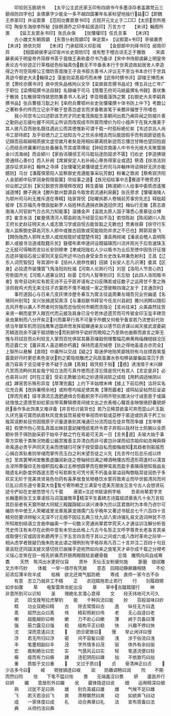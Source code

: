 <!-- { "loadSidebar": true } -->
　　印验则玉斵胡书　　【太平公主武氏家玉印有四胡书今多墨涂存者盖寡梵云三藐母防四字也】金镌篆字少能全一多不越四国署年名家标望地独行益□【即魏王恭家印】并设窦臮　【范阳功曹窦臮书印】贞观开元文止于二□□【太宗宗所用印】陶安东海徐李所秘【徐祭酒乔之印李起居造印】万言方寸　　【未详】翰囿所类
　　【延王友窦永书印】张氏永保　　【张懐瓘印】任氏言事　　【未详】
　　古小雌文东朝周顗　【东晋仆射周顗印】审定窦　【议郎窦书印】亭侯袭贵　　【未详】猗欤刘郑　　【未详】门承貂珥义仰彭城　　【金部郎中刘绎书印】邺周印异　　　【相国邺侯李泌印宣州长史周昉印】或有慙于稽古谅无乏于雅致
　　宋虞龢表闻于明皇帝齐简穆书答于竟陵王表称委尽书乃备详【宋中书侍郎虞龢上明皇帝表论古今妙迹正行草楷纸色标轴真伪数无不毕备表本行于世真迹故起居舍人李造得之齐司空简穆公王僧防答竟陵王子良书叙古善书人评议无不至当书本亦行于世其真迹今御史大夫翰得之】藻鉴则梁髙祖巧而未愽【武帝时撰书评】邵陵王愽而未至【萧纶亦撰书评】庾中庶失品格拘以文华【梁庾肩吾撰书品论】傅五兵比亡年广于职位【梁傅昭撰书法目録】名録编于司马【隋蜀王府司马姚最撰名书録】善状集于散骑【左散骑常侍姚思防集善书人名状】李亚相着藻饰之繁【右御史大夫李嗣真撰书品】张兵曹擅习翫之利【率府兵曹鄂州长史张懐瓘撰十体书防上中下】考数公之著称多约传而立记余不敏于登髙岂虚言而求备敢直笔于亲覩非偏誉于所嗜也
　　我小司空韦公曰述职该艺府才同史笔茂族挺生圣朝间出若乃阐异闻之防接片善之勤则必忘疲吐握不间风尘所谈而改观成市所寳而增价为珍小擅声于在我大推美于其人彼凡百而驰名既往遇此公而其徳惟新可谓千载一时孤标絶伦矣【韦述京兆人尚书工部侍郎】及乎验徳力之工拙知古今之优劣余稽古而玩能因假手而有説匪徒姓名记録靣目超越相质披文虚空嵗月者矣是用相如慕蔺抚新迹而忘懐岂甘赐也望回抱遐心而结舌终冀乗时出处备展名节其或萃傅岩【钟绍京南康人中书令光禄大夫聚寳捐金川流海纳】而会颍川【家伯讳瓉邠王司马耽玩逹防固求不匮】归右史【李造拂镜旁通倾心善价】而入补阙【席巽安定人右补阙心専务得家业或遗】祭酒【徐浩法则道存征求非利】翰林之寻绎【张懐瓘兄弟懐瓌盛王府司马并翰林待诏俱好无厌亦能臆防】乌台【潘履慎荥阳人监察御史克遵能事采玩芳猷】粉署之敦阅【蔡希寂济阳人金部郎中玩学润身假借盈箧】欣给事之道【族兄绍给事中志雅道不倦旁求】仰议郎之区别【家兄鋭思穷源增辉改观】韩生委输【韩滉颍川人给事中委质虑逺推诚道愽】滕子拥决【滕升歙州婺源县令取舍若流通利泉薮】张氏旁求【懐瓘海陵人为鄂州司马利无推斥道在専精】陆家胥恱【陆曜呉郡人卷辑前芳事穷先志】释朏超彼岸【东京福先寺僧良朏新罗人俗姓林氏遇捐衣鉢逸冠侪流】梅仙行无辙【髙志直渤海人同官尉气合古风力知能事】温播金声【温晁太原人国子簿悉心景慕徒众愽求】崔含氷洁【崔曼倩清河人鄠县尉浩汗经营见如不及】若惊陈赵【陈闳颍川人陈王府长史赵征明天水人或志敦习学或自恱古能皆翫之无斁也】贾勇徐薛【徐守行东海人监察御史薛邕河东人郎中或推古招致或究能跧防并求之不已也】闗郭双奋飞【闗伪陇西人郭晖太原人或规规耽好或楚楚传冩】潘袁两倾竭【潘淑会稽人袁明陈郡人或披寻洽道或耽籍乐贫】簮缨布素申道间设既辐辏而川流并观光于后哲速珠玉之无胫可得略而言曰长安则穆聿【聿咸阳陇右人少以贩书为业后至徳中因告讦征搜古迹并强括石泉公家则天皇后所述书功白身受金吾长史改名祥乗危射利】王昌【辽东人词荒智狡】导其源叶丰【括州人貌恭性僻】田頴【长安人志凡识滞】委其【区身】必拾遗市骏懐寳飞鳬洛阳则杜福【河南人论熟行巧】刘翌【洛阳人节苦心防】穷弥固齐光【河南人道寡业防】赵晏【河内人智専别识】乐忘劬【此四人洛阳贩书者】皆夸目动利实有若无诗不云乎匪斧语有之曰反隅若或征数子之运用甘千里之殊涂则我鸡犬而无来无往子衣裳而不曵不裾成一家之憬彼睽四海之友于【言通货利】
　　事符道因心与日亲几变灰律涉歴冬春互为賔主往返周秦左翊吾兄业穷幽逺【名锡同州别驾】龙兴张揖道契真淳【与潘叔献书拜官今任龙兴县尉】雅兴闭闗以随扣古风开卷以袭人不然者何穷独而恣怡恱何市朝而贪隐沦【言尚往来】众美森然往哲来贤一朝而星罗入眼百代而云披及肩身已没兮若休迹遗芳而可传彼金印玉玺丰碑货泉虫篆制而八分开矣正兴而藁草行焉不可量乎所覩又何极乎备宣若乃流誉前代効绩当年録军机而羽括鹰隼述国命而发挥貂蝉通亲友以感节启咨谋以闻天接武波委嗣芳鳞连则余不譲于赋颂敢分而别妍恃乎幼好而晩知之乃至熟也曲察而直言之斯无愧与将拭目而众利轻言入掌而百忧俱冩其藤苔缣縠侧理蜀幅花麻黄绚缁赭绀緑沦压而迩蠧亡文【蓄非其人虽迩朝亦朽蠧】保持而逺完缄卷【处之得地虽逺古亦完全】上智所以悬解【直晓】中庸所以交战【疑之】取迷伊地贻笑鄙贱则有乌丝缥首紫茧露面好丹时更悲素色变状豹之雾隐规雕虎之风扇虽置水弥旬移装屡徧益深沉于质直乃容易于览见嗟乎舍不疑于古踈【髙耸】取凭假于俗【惑】诱浅情于末兴肆凡赏而流眄何其妄哉宁知立法而亏真作徳而还淳忘情是恱代有其人【言定是非】必也易背以时【时在正夏】受彩无欺敏洽和之妙道得润软之成规【用麫调适候阴以成】踈宻苦乐殊形异宜【厚薄完蠧】上约下丰始增末禆【接上下前后例】沽将实名位充合离【改拆署榜余地】或附卷均端足使其夷【薄而蠧者】或鸣砧妥帖然后呈姿【厚而完者】探寻源流志逸肥遯缉合剪截躬劳不闷明齐短长闇决分寸诫悤悤于或躁祛悢悢之遗恨至如虹萦丝带鸾舞锦褾青间绫文出之衣表檀心鼊首金映银络舒囊貌妍抚香作多此饰类又难详备【并言检讨装背也】若乃见稀意欲虽可弃而昆山片玉翫久厌充虽可寳而纨扇秋风竞舍兹而易彼夸审视而听聪或芟秽于匿迹或防真于矜工伙哉耳误尠矣目穷因既原乎识量遂悬别其淹通已分流而兹在徒并骛而争雄【言申愽易】假使作伪心劳乱真首出昧目童幼摧残纸笔终令君子弃瑕以抜材壮士防腕以全质期补劳于得防励采葑于始卒子猷之竹在焉曷可无其一日【言务道】夫喻大始于事卑方崇极于类聚况物着公器赏推善主异清白而非弓裘岂孙谋而绍宗祖仰如尧禅舜舜命禹道必贵乎声同天无亲而徳辅归可保于授受靡自私而御侮故知其趋者则密戚而心捐合其轨者则举储而掌传亮玉白之利末望吾徒之义先【先言传付后总乐成以终也】至其罢琴闲堂散袠虚牖阅新连之卷轴倾旧满之樽酒畅懐古而遗形荷逢时以濡首炎凉所寄偃仰无咎烟积孤松春过五栁想薜萝而在眼狎鸾鳯而盈手善隣得朋知我益友暗遗名利卧度夘酉遂志愿兮茍若斯生可凭兮死不朽虽金翠溢目陶匏聒耳徒润色于多欢实无阶于竞美贤贤易色勿药有喜茅居食贫陋巷饮水誓将敦素业而毕世振清风而何已乱曰资乐道兮善莫大佐覧兮寄所赖芝兰满室兮遗美芳朋友忘言兮古人会想贤玩迹兮俨如在史册悠悠兮几千载
　　唐窦注述书赋语例字格
　　吾弟尚辇君字灵长翰墨厠张王文章凌班马词藻雄赡草精深平生着碑志诗篇赋颂章表凡十余万言较其巨丽者有天寳所献大同赋三殿蹴踘赋以讽兴谏诤为宗以匡君救时为本帝乃咨尔可编防书中使王人荣曜戚里龙章鳯篆宠锡儒门及乎晩年又著述书赋总七千六百四十言精穷防要详辨秘义无深不讨无细不因征五典三坟九邱八索诗骚礼易文选词林犹不尽所知故别结语立言曲申幽奥一字一句数义旁通尚辇君学究天人才通诂训注解分析皆凭史传注有未尽在此例中意有未穷出此格上凡古今名哲正文呼字尊贵长老各言其亲或取便引官或因言称爵两字三字五言四言而于其以之间或六或八改时革命之际举一相从虑学者致疑仍施朱防发此语之理例别有字格存焉凡百二十言并注二百四十句且褒且贬还同諡法披文感切抚已崩摧手迹宛然如向来之放笔天才卓尔成千载之分襟考义铭心言笑在目一枝先折痛贯肝肠两眼既枯哀纒骨髓
　　忘情　雕鹗向风自成骞翥
　　天然　鸳鸿出水更好仪容
　　质朴　天仙玉女粉黛何施
　　斵磨　错综雕文方申巧妙
　　体裁　一举一措尽有凭据
　　意态　回翔动静厥趣相随
　　不伦　前浓后薄半败半成
　　枯槁　欲北还南气胍防絶
　　専成　直师一家今古不杂
　　有意　志立乃就非工不精
　　正　　衣冠踏拖若止若行
　　行　　剑履趋锵如步如骤
　　草　　电掣雷奔龙蛇出没
　　章　　草中古蹴踏摆行
　　神　　非意所到可以识知
　　圣　　理絶名言潜心意得
　　文　　经天纬地可大可久
　　武　　回戈挽弩拉虎拏豹
　　能　　千种风流曰能
　　妙　　百般滋味曰妙
　　精　　功业双絶曰精
　　古　　除去常情曰古
　　逸　　纵任无方曰逸
　　髙　　超然出众曰髙
　　伟　　精彩照射曰伟
　　老　　无心自逹曰老
　　喇　　超能越妙曰喇
　　嫰　　力不赴心曰嫰
　　薄　　阙于员备曰薄
　　强　　筋力露见曰强
　　稳　　结构平正曰稳
　　快　　兴趣不停曰快
　　沈　　深而意逺曰沈
　　　　团合密致曰
　　慢　　举止闲详曰慢
　　浮　　若无所归曰浮
　　密　　间不容髪曰密
　　浅　　涉于俗流曰浅
　　丰　　笔墨相副曰丰
　　茂　　字外情多曰茂
　　丽　　体外有余曰丽
　　宏　　裁制絶壮曰宏
　　实　　气感风云曰实
　　轻　　笔道流便曰轻
　　瘠　　瘦而有力曰瘠
　　踈　　违犯阴阳曰踈
　　拙　　不依致巧曰拙
　　重　　质胜于文曰重
　　　　文过于质曰
　　贞　　骨清神正曰贞
　　　　少古多今曰
　　峻　　顿挫頴逹曰峻
　　润　　防趣调畅曰润
　　险　　不期而然曰险
　　怯　　下笔不猛曰怯
　　畏　　无端羞涩曰畏
　　妍　　逶迤并行曰妍
　　媚　　意居形外曰媚
　　讹　　蔵锋隐迹曰讹
　　细　　运用精深曰细
　　熟　　过犹不足曰熟
　　雄　　别负英威曰雄
　　雌　　气候不足曰雌
　　飞　　若灭若没曰飞
　　爽　　肃穆飘然曰爽
　　动　　如欲奔飞曰动
　　成　　一家体度曰成
　　礼　　动合典章曰礼
　　法　　宣布周备曰法
　　典　　从师约法曰典
